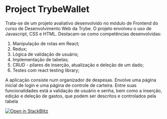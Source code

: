 <h1>Project TrybeWallet</h1>
<p>Trata-se de um projeto avaliativo desenvolvido no módulo de Frontend do curso de Desenvolvimento Web da Trybe. O projeto envolveu o uso de Javascript, CSS e HTML. Destacam-se como competências desenvolvidas: </p>
<ol>
  <li>Manipulação de rotas em React;</li>
  <li>Redux;</li>
  <li>Lógica de validação de usuário;</li>
  <li>Implementação de tabelas;</li>
  <li>CRUD - pilares de inserção, atualização e deleção de um dado;</li>
  <li>Testes com react testing library;</li>
</ol>
<p>A aplicação consiste num organizador de despesas. Envolve uma página inicial de login e uma página de controle de carteira. Entre suas funcionalidades está a validação de usuário e senha, bem como a inserção, edição e deleção de gastos, que podem ser descritos e controlados pela tabela</p>

[![Open in StackBlitz](https://developer.stackblitz.com/img/open_in_stackblitz.svg)](https://stackblitz.com/github/SamuelRocha91/project-trybewallet)
